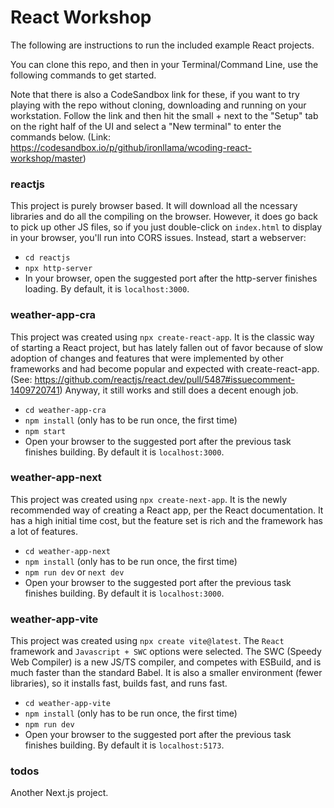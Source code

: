 # React Workshop

The following are instructions to run the included example React projects.

You can clone this repo, and then in your Terminal/Command Line, use the following commands to get started.

Note that there is also a CodeSandbox link for these, if you want to try playing with the repo without cloning, downloading and running on your workstation. Follow the link and then hit the small + next to the "Setup" tab on the right half of the UI and select a "New terminal" to enter the commands below. (Link: https://codesandbox.io/p/github/ironllama/wcoding-react-workshop/master)

### reactjs
This project is purely browser based. It will download all the ncessary libraries and do all the compiling on the browser. However, it does go back to pick up other JS files, so if you just double-click on `index.html` to display in your browser, you'll run into CORS issues. Instead, start a webserver:
- `cd reactjs`
- `npx http-server`
- In your browser, open the suggested port after the http-server finishes loading. By default, it is `localhost:3000`.

### weather-app-cra
This project was created using `npx create-react-app`. It is the classic way of starting a React project, but has lately fallen out of favor because of slow adoption of changes and features that were implemented by other frameworks and had become popular and expected with create-react-app. (See: https://github.com/reactjs/react.dev/pull/5487#issuecomment-1409720741) Anyway, it still works and still does a decent enough job.
- `cd weather-app-cra`
- `npm install` (only has to be run once, the first time)
- `npm start`
- Open your browser to the suggested port after the previous task finishes building. By default it is `localhost:3000`.

### weather-app-next
This project was created using `npx create-next-app`. It is the newly recommended way of creating a React app, per the React documentation. It has a high initial time cost, but the feature set is rich and the framework has a lot of features.
- `cd weather-app-next`
- `npm install` (only has to be run once, the first time)
- `npm run dev` or `next dev`
- Open your browser to the suggested port after the previous task finishes building. By default it is `localhost:3000`.

### weather-app-vite
This project was created using `npx create vite@latest`. The `React` framework and `Javascript + SWC` options were selected. The SWC (Speedy Web Compiler) is a new JS/TS compiler, and competes with ESBuild, and is much faster than the standard Babel. It is also a smaller environment (fewer libraries), so it installs fast, builds fast, and runs fast.
- `cd weather-app-vite`
- `npm install` (only has to be run once, the first time)
- `npm run dev`
- Open your browser to the suggested port after the previous task finishes building. By default it is `localhost:5173`.

### todos
Another Next.js project.
